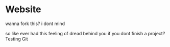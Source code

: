 # Website
wanna fork this?
i dont mind

so like ever had this feeling of dread behind you if you dont finish a project?
Testing Git
